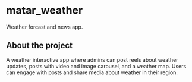 # matar_weather

Weather forcast and news app.

## About the project

A weather interactive app where admins can post reels about weather updates, posts with video and image carousel, and a weather map. Users can engage with posts and share media about weather in their region.
